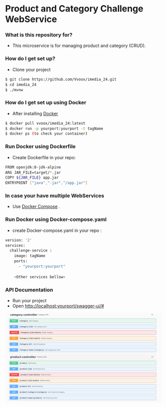 # Product and Category Challenge WebService 


### What is this repository for? ###

* This microservice is for managing product and category (CRUD).

### How do I get set up? ###

* Clone your project 
```sh
$ git clone https://github.com/Vvoox/imedia_24.git
$ cd imedia_24
$ ./mvnw
```

### How do I get set up using Docker ###

* After installing [Docker](https://docs.docker.com/docker-for-windows/install/)

```sh
$ docker pull vvoox/imedia_24:latest
$ docker run -p yourport:yourport -t tagName
$ docker ps (to check your container)
```
### Run Docker using Dockerfile ###

* Create Dockerfile in your repo:
```sh
FROM openjdk:8-jdk-alpine
ARG JAR_FILE=target/*.jar
COPY ${JAR_FILE} app.jar
ENTRYPOINT ["java","-jar","/app.jar"]
```
### In case your have multiple WebServices ###

* Use [Docker Compose](https://docs.docker.com/compose/install/) .

### Run Docker using Docker-compose.yaml ###

* create Docker-compose.yaml in your repo :
```sh
version: '2'
services:
  challenge-service :
    image: tagName
    ports:
      - "yourport:yourport"
      
    <Other services bellow>
```

### API Documentation ###

* Run your project
* Open [http://localhost:yourport/swagger-ui/#](http://localhost:yourport/swagger-ui/#)

![Scheme](imageR/swagger.png)


